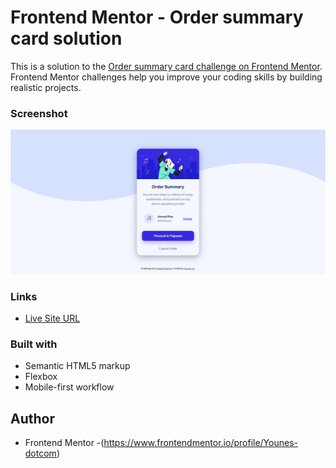 # Frontend Mentor - Order summary card solution

This is a solution to the [Order summary card challenge on Frontend Mentor](https://www.frontendmentor.io/challenges/order-summary-component-QlPmajDUj). Frontend Mentor challenges help you improve your coding skills by building realistic projects.

### Screenshot

![](./images/screenshot.PNG)

### Links

- [Live Site URL](https://younes-dotcom.github.io/order-summary-component/)

### Built with

- Semantic HTML5 markup
- Flexbox
- Mobile-first workflow

## Author

- Frontend Mentor -(https://www.frontendmentor.io/profile/Younes-dotcom)
